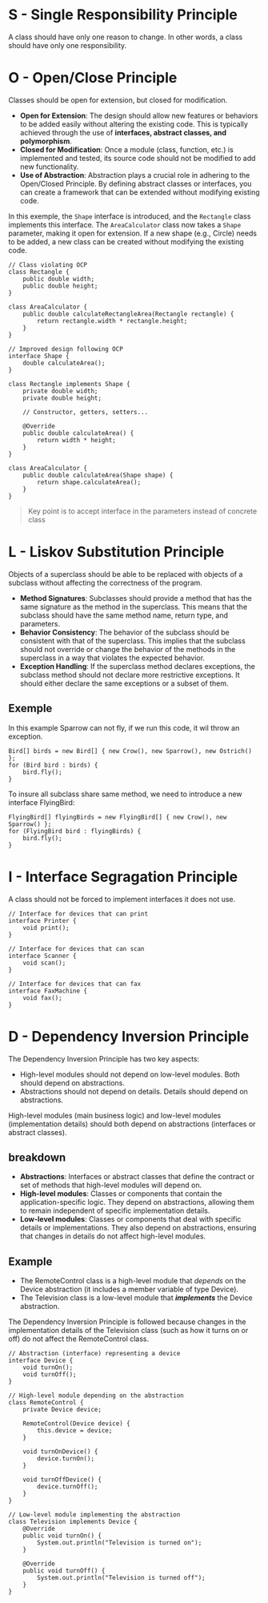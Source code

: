# S - Single Responsibility Principle

A class should have only one reason to change. In other words, a class should have only one responsibility.

# O - Open/Close Principle

Classes should be open for extension, but closed for modification.
- **Open for Extension**: The design should allow new features or behaviors to be added easily without altering the existing code. This is typically achieved through the use of **interfaces, abstract classes, and polymorphism**.
- **Closed for Modification**: Once a module (class, function, etc.) is implemented and tested, its source code should not be modified to add new functionality.
- **Use of Abstraction**: Abstraction plays a crucial role in adhering to the Open/Closed Principle. By defining abstract classes or interfaces, you can create a framework that can be extended without modifying existing code.

In this exemple, the `Shape` interface is introduced, and the `Rectangle` class implements this interface. The `AreaCalculator` class now takes a `Shape` parameter, making it open for extension. If a new shape (e.g., Circle) needs to be added, a new class can be created without modifying the existing code.
```
// Class violating OCP
class Rectangle {
    public double width;
    public double height;
}

class AreaCalculator {
    public double calculateRectangleArea(Rectangle rectangle) {
        return rectangle.width * rectangle.height;
    }
}
```
```
// Improved design following OCP
interface Shape {
    double calculateArea();
}

class Rectangle implements Shape {
    private double width;
    private double height;

    // Constructor, getters, setters...

    @Override
    public double calculateArea() {
        return width * height;
    }
}

class AreaCalculator {
    public double calculateArea(Shape shape) {
        return shape.calculateArea();
    }
}
```
> Key point is to accept interface in the parameters instead of concrete class 
# L - Liskov Substitution Principle
Objects of a superclass should be able to be replaced with objects of a subclass without affecting the correctness of the program.
- **Method Signatures**: Subclasses should provide a method that has the same signature as the method in the superclass. This means that the subclass should have the same method name, return type, and parameters.
- **Behavior Consistency**: The behavior of the subclass should be consistent with that of the superclass. This implies that the subclass should not override or change the behavior of the methods in the superclass in a way that violates the expected behavior.
- **Exception Handling**: If the superclass method declares exceptions, the subclass method should not declare more restrictive exceptions. It should either declare the same exceptions or a subset of them.
## Exemple
In this example Sparrow can not fly, if we run this code, it wil throw an exception.

```
Bird[] birds = new Bird[] { new Crow(), new Sparrow(), new Ostrich() };
for (Bird bird : birds) {
	bird.fly();
}
```
To insure all subclass share same method, we need to introduce a new interface FlyingBird:
```
FlyingBird[] flyingBirds = new FlyingBird[] { new Crow(), new Sparrow() };
for (FlyingBird bird : flyingBirds) {
	bird.fly();
}
```
# I - Interface Segragation Principle
A class should not be forced to implement interfaces it does not use.
```
// Interface for devices that can print
interface Printer {
    void print();
}

// Interface for devices that can scan
interface Scanner {
    void scan();
}

// Interface for devices that can fax
interface FaxMachine {
    void fax();
}
```
# D - Dependency Inversion Principle
The Dependency Inversion Principle has two key aspects:
- High-level modules should not depend on low-level modules. Both should depend on abstractions.
- Abstractions should not depend on details. Details should depend on abstractions.

High-level modules (main business logic) and low-level modules (implementation details) should both depend on abstractions (interfaces or abstract classes).

## breakdown 
- **Abstractions**: Interfaces or abstract classes that define the contract or set of methods that high-level modules will depend on.
- **High-level modules**: Classes or components that contain the application-specific logic. They depend on abstractions, allowing them to remain independent of specific implementation details.
- **Low-level modules**: Classes or components that deal with specific details or implementations. They also depend on abstractions, ensuring that changes in details do not affect high-level modules.

## Example
- The RemoteControl class is a high-level module that *depends* on the Device abstraction (it includes a member variable of type Device).
- The Television class is a low-level module that ***implements*** the Device abstraction. 

The Dependency Inversion Principle is followed because changes in the implementation details of the Television class (such as how it turns on or off) do not affect the RemoteControl class.
```
// Abstraction (interface) representing a device
interface Device {
    void turnOn();
    void turnOff();
}

// High-level module depending on the abstraction
class RemoteControl {
    private Device device;

    RemoteControl(Device device) {
        this.device = device;
    }

    void turnOnDevice() {
        device.turnOn();
    }

    void turnOffDevice() {
        device.turnOff();
    }
}

// Low-level module implementing the abstraction
class Television implements Device {
    @Override
    public void turnOn() {
        System.out.println("Television is turned on");
    }

    @Override
    public void turnOff() {
        System.out.println("Television is turned off");
    }
}
```